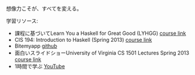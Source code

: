 想像力こそが、すべてを変える。

学習リソース:
- 課程に基づいてLearn You a Haskell for Great Good (LYHGG) [course link](https://sites.google.com/a/lclark.edu/drake/courses/pls)
- CIS 194: Introduction to Haskell (Spring 2013) [course link](https://www.seas.upenn.edu/~cis194/spring13/)
- Bitemyapp [github](https://github.com/bitemyapp/learnhaskell)
- 面白いスライドショーUniversity of Virginia  CS 1501 Lectures  Spring 2013 [course link](http://www.shuklan.com/haskell/index.html)
- 1時間で学ぶ [YouTube](https://www.youtube.com/watch?v=02_H3LjqMr8)
